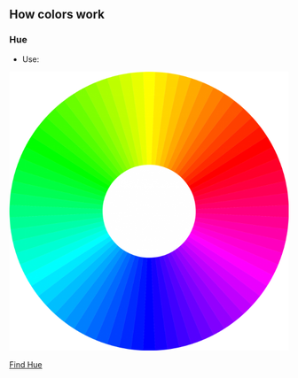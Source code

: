 
## How colors work

### Hue
* Use:

<img src="Find Text/Images/pnghut_color-wheel-complementary-colors-scheme-analogous-of-lead.png" alt="hi" class="inline"/>


[Find Hue](https://github.com/Thecarlosmff/Scripts/blob/main/Find%20Text/Images/pnghut_color-wheel-complementary-colors-scheme-analogous-of-lead.png?raw=true)
